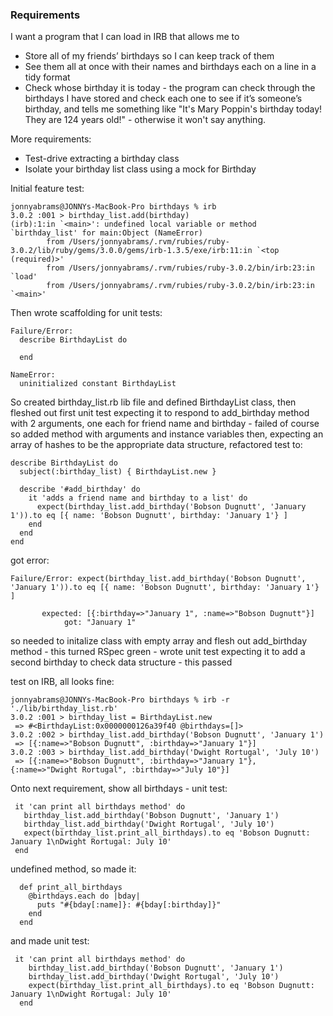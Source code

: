 
### Requirements

I want a program that I can load in IRB that allows me to
- Store all of my friends’ birthdays so I can keep track of them
- See them all at once with their names and birthdays each on a line in a tidy format
- Check whose birthday it is today - the program can check through the birthdays I have stored and check each one to see if it’s someone’s birthday, and tells me something like "It's Mary Poppin's birthday today! They are 124 years old!" - otherwise it won't say anything.

More requirements:
- Test-drive extracting a birthday class
- Isolate your birthday list class using a mock for Birthday

Initial feature test:

```
jonnyabrams@JONNYs-MacBook-Pro birthdays % irb
3.0.2 :001 > birthday_list.add(birthday)
(irb):1:in `<main>': undefined local variable or method `birthday_list' for main:Object (NameError)
        from /Users/jonnyabrams/.rvm/rubies/ruby-3.0.2/lib/ruby/gems/3.0.0/gems/irb-1.3.5/exe/irb:11:in `<top (required)>'
        from /Users/jonnyabrams/.rvm/rubies/ruby-3.0.2/bin/irb:23:in `load'
        from /Users/jonnyabrams/.rvm/rubies/ruby-3.0.2/bin/irb:23:in `<main>'
```

Then wrote scaffolding for unit tests:

```
Failure/Error:
  describe BirthdayList do
  
  end

NameError:
  uninitialized constant BirthdayList
```

So created birthday_list.rb lib file and defined BirthdayList class, then fleshed out first unit test expecting it to respond to add_birthday method with 2 arguments, one each for friend name and birthday - failed of course so added method with arguments and instance variables then, expecting an array of hashes to be the appropriate data structure, refactored test to:

```
describe BirthdayList do
  subject(:birthday_list) { BirthdayList.new }
  
  describe '#add_birthday' do
    it 'adds a friend name and birthday to a list' do
      expect(birthday_list.add_birthday('Bobson Dugnutt', 'January 1')).to eq [{ name: 'Bobson Dugnutt', birthday: 'January 1'} ]
    end
  end
end
```

got error:

```
Failure/Error: expect(birthday_list.add_birthday('Bobson Dugnutt', 'January 1')).to eq [{ name: 'Bobson Dugnutt', birthday: 'January 1'} ]
     
       expected: [{:birthday=>"January 1", :name=>"Bobson Dugnutt"}]
            got: "January 1"
```

so needed to initalize class with empty array and flesh out add_birthday method - this turned RSpec green - wrote unit test expecting it to add a second birthday to check data structure - this passed

test on IRB, all looks fine:

```
jonnyabrams@JONNYs-MacBook-Pro birthdays % irb -r './lib/birthday_list.rb'
3.0.2 :001 > birthday_list = BirthdayList.new
 => #<BirthdayList:0x0000000126a39f40 @birthdays=[]> 
3.0.2 :002 > birthday_list.add_birthday('Bobson Dugnutt', 'January 1')
 => [{:name=>"Bobson Dugnutt", :birthday=>"January 1"}] 
3.0.2 :003 > birthday_list.add_birthday('Dwight Rortugal', 'July 10')
 => [{:name=>"Bobson Dugnutt", :birthday=>"January 1"}, {:name=>"Dwight Rortugal", :birthday=>"July 10"}] 
 ```

 Onto next requirement, show all birthdays - unit test:

 ```
  it 'can print all birthdays method' do
    birthday_list.add_birthday('Bobson Dugnutt', 'January 1')
    birthday_list.add_birthday('Dwight Rortugal', 'July 10')
    expect(birthday_list.print_all_birthdays).to eq 'Bobson Dugnutt: January 1\nDwight Rortugal: July 10'
  end
  ```

undefined method, so made it:

```
  def print_all_birthdays
    @birthdays.each do |bday|
      puts "#{bday[:name]}: #{bday[:birthday]}"
    end
  end
```

and made unit test:

```
 it 'can print all birthdays method' do
    birthday_list.add_birthday('Bobson Dugnutt', 'January 1')
    birthday_list.add_birthday('Dwight Rortugal', 'July 10')
    expect(birthday_list.print_all_birthdays).to eq 'Bobson Dugnutt: January 1\nDwight Rortugal: July 10'
  end
```
